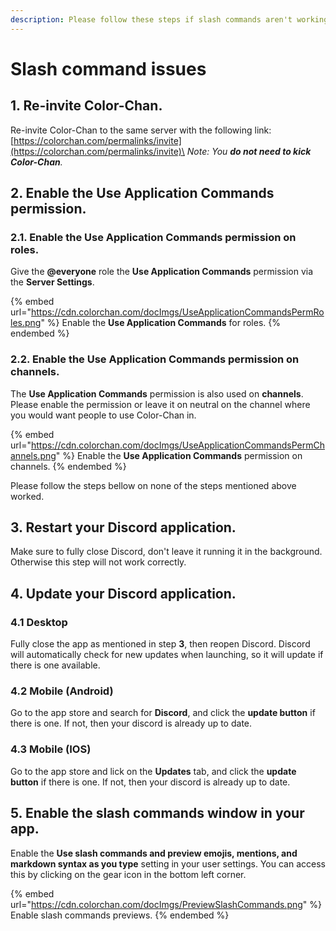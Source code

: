```yaml
---
description: Please follow these steps if slash commands aren't working for your server.
---
```


# Slash command issues

## 1. Re-invite Color-Chan.

Re-invite Color-Chan to the same server with the following link: [https://colorchan.com/permalinks/invite](https://colorchan.com/permalinks/invite)\
_Note: You **do not need to kick Color-Chan**._

## 2. Enable the Use Application Commands permission.

### 2.1. Enable the Use Application Commands permission on roles.

Give the **@everyone** role the **Use Application Commands** permission via the **Server Settings**.

{% embed url="https://cdn.colorchan.com/docImgs/UseApplicationCommandsPermRoles.png" %}
Enable the **Use Application Commands** for roles.
{% endembed %}

### 2.2. Enable the Use Application Commands permission on channels.

The **Use Application Commands** permission is also used on **channels**. Please enable the permission or leave it on neutral on the channel where you would want people to use Color-Chan in.

{% embed url="https://cdn.colorchan.com/docImgs/UseApplicationCommandsPermChannels.png" %}
Enable the **Use Application Commands** permission on channels.
{% endembed %}

Please follow the steps bellow on none of the steps mentioned above worked.

## 3. Restart your Discord application.

Make sure to fully close Discord, don't leave it running it in the background. Otherwise this step will not work correctly.

## 4. Update your Discord application.

### 4.1 Desktop

Fully close the app as mentioned in step **3**, then reopen Discord. Discord will automatically check for new updates when launching, so it will update if there is one available.

### 4.2 Mobile (Android)

Go to the app store and search for **Discord**, and click the **update button** if there is one. If not, then your discord is already up to date.

### 4.3 Mobile (IOS)

Go to the app store and lick on the **Updates** tab, and click the **update button** if there is one. If not, then your discord is already up to date.

## 5. Enable the slash commands window in your app.

Enable the **Use slash commands and preview emojis, mentions, and markdown syntax as you type** setting in your user settings. You can access this by clicking on the gear icon in the bottom left corner.

{% embed url="https://cdn.colorchan.com/docImgs/PreviewSlashCommands.png" %}
Enable slash commands previews.
{% endembed %}

&#x20;

